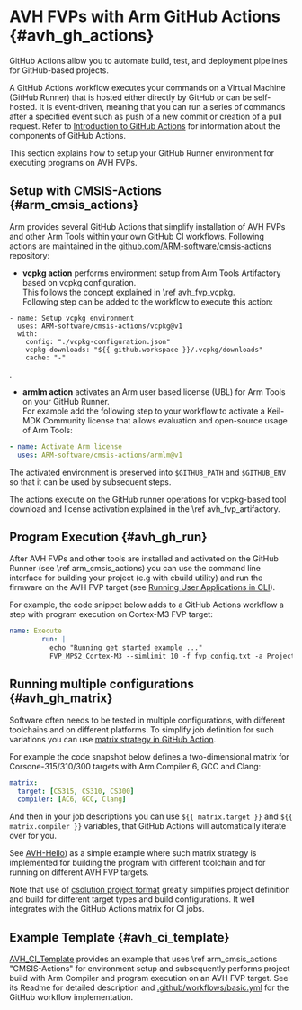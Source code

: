 # AVH FVPs with Arm GitHub Actions {#avh_gh_actions}

GitHub Actions allow you to automate build, test, and deployment pipelines for GitHub-based projects.

A GitHub Actions workflow executes your commands on a Virtual Machine (GitHub Runner) that is hosted either directly by GitHub or can be self-hosted. It is event-driven, meaning that you can run a series of commands after a specified event such as push of a new commit or creation of a pull request. Refer to [Introduction to GitHub Actions](https://docs.github.com/en/actions/learn-github-actions/introduction-to-github-actions) for information about the components of GitHub Actions.

This section explains how to setup your GitHub Runner environment for executing programs on AVH FVPs.

## Setup with CMSIS-Actions {#arm_cmsis_actions}

Arm provides several GitHub Actions that simplify installation of AVH FVPs and other Arm Tools within your own GitHub CI workflows. Following actions are maintained in the [github.com/ARM-software/cmsis-actions](https://github.com/ARM-software/cmsis-actions) repository:

 - **vcpkg action**  performs environment setup from Arm Tools Artifactory based on vcpkg configuration.<br/>This follows the concept explained in \ref avh_fvp_vcpkg.<br/>
 Following step can be added to the workflow to execute this action:
 ```
 - name: Setup vcpkg environment
   uses: ARM-software/cmsis-actions/vcpkg@v1
   with:
     config: "./vcpkg-configuration.json"
     vcpkg-downloads: "${{ github.workspace }}/.vcpkg/downloads"
     cache: "-"
 ```
.

- **armlm action** activates an Arm user based license (UBL) for Arm Tools on your GitHub Runner.<br/>
 For example add the following step to your workflow to activate a Keil-MDK Community license that allows evaluation and open-source usage of Arm Tools:
 ```yml
 - name: Activate Arm license
   uses: ARM-software/cmsis-actions/armlm@v1
 ```
 The activated environment is preserved into `$GITHUB_PATH` and `$GITHUB_ENV` so that it can be used by subsequent steps.

The actions execute on the GitHub runner operations for vcpkg-based tool download and license activation explained in the \ref avh_fvp_artifactory.

## Program Execution {#avh_gh_run}

After AVH FVPs and other tools are installed and activated on the GitHub Runner (see \ref arm_cmsis_actions) you can use the command line interface for building your project (e.g with cbuild utility) and run the firmware on the AVH FVP target (see [Running User Applications in CLI](../../simulation/html/using.html#Execution)).

For example, the code snippet below adds to a GitHub Actions workflow a step with program execution on Cortex-M3 FVP target:

```yml
name: Execute
        run: |
          echo "Running get started example ..."
          FVP_MPS2_Cortex-M3 --simlimit 10 -f fvp_config.txt -a Project.axf | tee Project.avh.log
```

## Running multiple configurations {#avh_gh_matrix}

Software often needs to be tested in multiple configurations, with different toolchains and on different platforms. To simplify job definition for such variations you can use [matrix strategy in GitHub Action](https://docs.github.com/en/actions/using-jobs/using-a-matrix-for-your-jobs).

For example the code snapshot below defines a two-dimensional matrix for Corsone-315/310/300 targets with Arm Compiler 6, GCC and Clang:

```yml
matrix:
  target: [CS315, CS310, CS300]
  compiler: [AC6, GCC, Clang]
```

And then in your job descriptions you can use `${{ matrix.target }}` and  `${{ matrix.compiler }}` variables, that GitHub Actions will automatically iterate over for you.

See [AVH-Hello](https://github.com/Arm-Examples/AVH-Hello)) as a simple example where such matrix strategy is implemented for building the program with different toolchain and for running on different AVH FVP targets.

Note that use of [csolution project format](https://github.com/Open-CMSIS-Pack/cmsis-toolbox/blob/main/docs/YML-Input-Format.md) greatly simplifies project definition and build for different target types and build configurations. It well integrates with the GitHub Actions matrix for CI jobs.

## Example Template {#avh_ci_template}

[AVH_CI_Template](https://github.com/Arm-Examples/AVH_CI_Template) provides an example that uses \ref arm_cmsis_actions "CMSIS-Actions" for environment setup and subsequently performs project build with Arm Compiler and program execution on an AVH FVP target. See its Readme for detailed description and [.github/workflows/basic.yml](https://github.com/Arm-Examples/AVH_CI_Template/blob/main/.github/workflows/basic.yml) for the GitHub workflow implementation.
